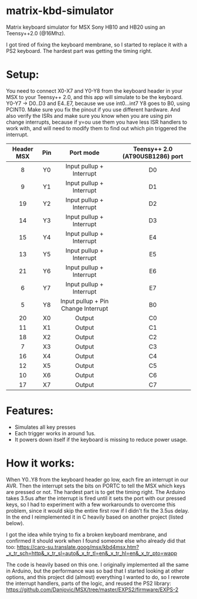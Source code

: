 # matrix-kbd-simulator

Matrix keyboard simulator for MSX Sony HB10 and HB20 using an Teensy++2.0 (@16Mhz).

I got tired of fixing the keyboard membrane, so I started to replace it with a PS2 keyboard.
The hardest part was getting the timing right.


# Setup:

You need to connect X0-X7 and Y0-Y8 from the keyboard header in your MSX to your Teensy++ 2.0, and this app will simulate to be the keyboard.
Y0-Y7 -> D0..D3 and E4..E7, because we use int0...int7
Y8 goes to B0, using PCINT0.
Make sure you fix the pinout if you use different hardware. And also verify the ISRs and make sure you know when you are using pin
change interrupts, because if y=ou use them you have less ISR handlers to work with, and will need to modify them to find out
which pin triggered the interrupt.

| Header MSX | Pin | Port mode | Teensy++ 2.0 (AT90USB1286) port |
|:-----:|:------:|:------:|:------:|
| 8 |    Y0   |   Input pullup + Interrupt   | D0 |
| 9 |    Y1   |   Input pullup + Interrupt   | D1 |
| 19 |    Y2   |   Input pullup + Interrupt   | D2 |
| 14 |    Y3   |   Input pullup + Interrupt   | D3 |
| 15 |    Y4   |   Input pullup + Interrupt   | E4 |
| 13 |    Y5   |   Input pullup + Interrupt   | E5 |
| 21 |    Y6   |   Input pullup + Interrupt   | E6 |
| 6 |    Y7   |   Input pullup + Interrupt   | E7 |
| 5 |    Y8   |   Input pullup + Pin Change Interrupt   | B0 |
| 20 |    X0   |   Output   | C0 |
| 11 |    X1   |   Output   | C1 | 
| 18 |    X2   |   Output   |  C2 |
| 7 |    X3   |   Output   |  C3 |
| 16 |    X4   |   Output   |  C4 |
| 12 |    X5   |   Output   |  C5 |
| 10 |    X6   |   Output   |  C6 |
| 17 |    X7   |   Output   |  C7 |

# Features:

* Simulates all key presses
* Each trigger works in around 1us.
* It powers down itself if the keyboard is missing to reduce power usage.

# How it works:

When Y0..Y8 from the keyboard header go low, each fire an interrupt in our AVR. Then the interrupt sets the bits on PORTC to
tell the MSX which keys are pressed or not.
The hardest part is to get the timing right. The Arduino takes 3.5us after the interrupt is fired until it sets the port with
our pressed keys, so I had to experiment with a few workarounds to overcome this problem, since it would skip the entire first
row if I didn't fix the 3.5us delay. In the end I reimplemented it in C heavily based on another project (listed below).



I got the idea while trying to fix a broken keyboard membrane, and confirmed it should work when I found someone else who already
did that too:
https://caro-su.translate.goog/msx/kbd4msx.htm?_x_tr_sch=http&_x_tr_sl=auto&_x_tr_tl=en&_x_tr_hl=en&_x_tr_pto=wapp

The code is heavily based on this one. I originally implemented all the same in Arduino, but the performance was so bad
that I started looking at other options, and this project did (almost) everything I wanted to do, so I rewrote the interrupt
handlers, parts of the logic, and reused the PS2 library:
https://github.com/Danjovic/MSX/tree/master/EXPS2/firmware/EXPS-2
